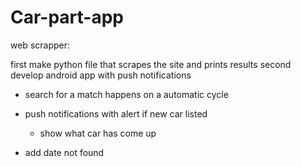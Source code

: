 # Car-part-app



web scrapper:

first make python file that scrapes the site and prints results
second develop android app with push notifications 
- search for a match happens on a automatic cycle
- push notifications with alert if new car listed
  - show what car has come up
 
- add date not found 
